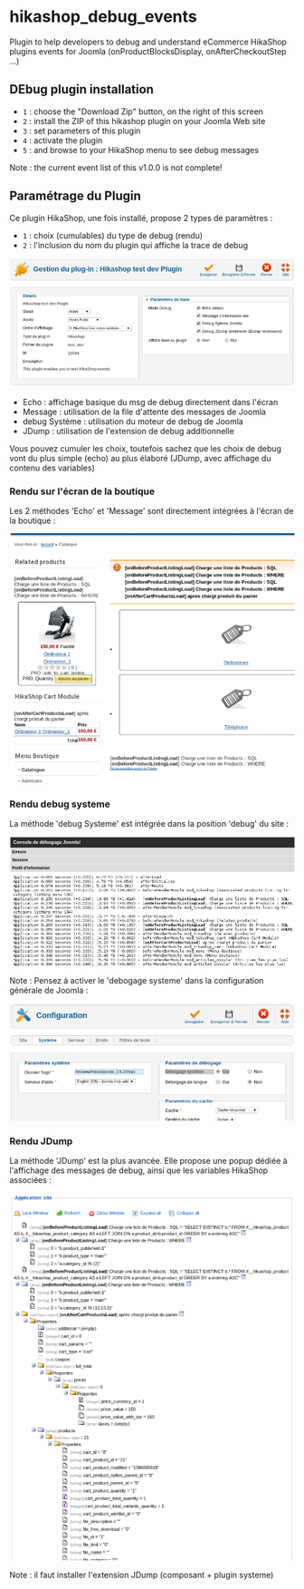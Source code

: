 hikashop_debug_events
=====================

Plugin to help developers to debug and understand eCommerce HikaShop plugins events for Joomla (onProductBlocksDisplay, onAfterCheckoutStep ...)


## DEbug plugin installation

- `1` : choose the "Download Zip" button, on the right of this screen
- `2` : install the ZIP of this hikashop plugin on your Joomla Web site
- `3` : set parameters of this plugin
- `4` : activate the plugin
- `5` : and browse to your HikaShop menu to see debug messages

Note : the current event list of this v1.0.0 is not complete!


## Paramétrage du Plugin

Ce plugin HikaShop, une fois installé, propose 2 types de paramètres :
- `1` : choix (cumulables) du type de debug (rendu)
- `2` : l'inclusion du nom du plugin qui affiche la trace de debug

![alt text](/docs/captures/debug0.png "Paramétrage du Plugin HikaShop")

- Echo : affichage basique du msg de debug directement dans l'écran
- Message : utilisation de la file d'attente des messages de Joomla
- debug Système : utilisation du moteur de debug de Joomla
- JDump : utilisation de l'extension de debug additionnelle

Vous pouvez cumuler les choix, toutefois sachez que les choix de debug vont du plus simple (echo) au plus élaboré (JDump, avec affichage du contenu des variables)


### Rendu sur l'écran de la boutique
Les 2 méthodes 'Echo' et 'Message' sont directement intégrées à l'écran de la boutique :

![alt text](/docs/captures/debug1.png "Rendu avec debug simple")


### Rendu debug systeme
La méthode 'debug Systeme' est intégrée dans la position 'debug' du site :

![alt text](/docs/captures/debug2.png "Rendu avec debug systeme")


Note : Pensez à activer le 'debogage systeme' dans la configuration générale de Joomla :

![alt text](/docs/captures/debug2b.png "configuration du debug systeme")


### Rendu JDump
La méthode 'JDump' est la plus avancée. Elle propose une popup dédiée à l'affichage des messages de debug, ainsi que les variables HikaShop associées :

![alt text](/docs/captures/debug3.png "Rendu avec JDump")


Note : il faut installer l'extension JDump (composant + plugin systeme)
